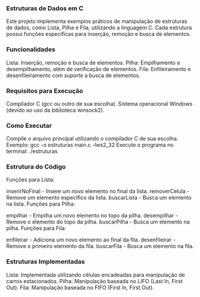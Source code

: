 ### Estruturas de Dados em C
Este projeto implementa exemplos práticos de manipulação de estruturas de dados, como Lista, Pilha e Fila, utilizando a linguagem C. Cada estrutura possui funções específicas para inserção, remoção e busca de elementos.

### Funcionalidades
Lista: Inserção, remoção e busca de elementos.
Pilha: Empilhamento e desempilhamento, além de verificação de elementos.
Fila: Enfileiramento e desenfileiramento com suporte a busca de elementos.

### Requisitos para Execução
Compilador C (gcc ou outro de sua escolha).
Sistema operacional Windows (devido ao uso da biblioteca winsock2).

### Como Executar
Compile o arquivo principal utilizando o compilador C de sua escolha. Exemplo:
gcc -o estruturas main.c -lws2_32
Execute o programa no terminal:
./estruturas

### Estrutura do Código

Funções para Lista:

inserirNoFinal - Insere um novo elemento no final da lista.
removerCelula - Remove um elemento específico da lista.
buscarLista - Busca um elemento na lista.
Funções para Pilha:

empilhar - Empilha um novo elemento no topo da pilha.
desempilhar - Remove o elemento do topo da pilha.
buscarPilha - Busca um elemento na pilha.
Funções para Fila:

enfileirar - Adiciona um novo elemento ao final da fila.
desenfileirar - Remove o primeiro elemento da fila.
buscarFila - Busca um elemento na fila.

### Estruturas Implementadas

Lista: Implementada utilizando células encadeadas para manipulação de carros estacionados.
Pilha: Manipulação baseada no LIFO (Last In, First Out).
Fila: Manipulação baseada no FIFO (First In, First Out).
